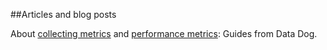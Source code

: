 ##Articles and blog posts

About [collecting metrics](https://www.datadoghq.com/blog/how-to-monitor-redis-performance-metrics/) and [performance metrics](https://www.datadoghq.com/blog/how-to-collect-redis-metrics/): Guides from Data Dog.